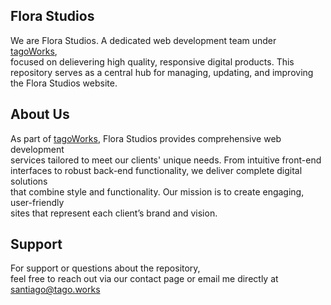 ## Flora Studios

We are Flora Studios. A dedicated web development team under [tagoWorks](https://tago.works/), <br/>
focused on delievering high quality, responsive digital products. This <br/>
repository serves as a central hub for managing, updating, and improving the Flora Studios website. <br/>

## About Us
As part of [tagoWorks](https://tago.works/), Flora Studios provides comprehensive web development <br/>
services tailored to meet our clients' unique needs. From intuitive front-end <br/>
interfaces to robust back-end functionality, we deliver complete digital solutions <br/>
that combine style and functionality. Our mission is to create engaging, user-friendly <br/>
sites that represent each client’s brand and vision. <br/>

## Support
For support or questions about the repository, <br/>feel free to reach out via our contact
page or email me directly at santiago@tago.works <br/>
